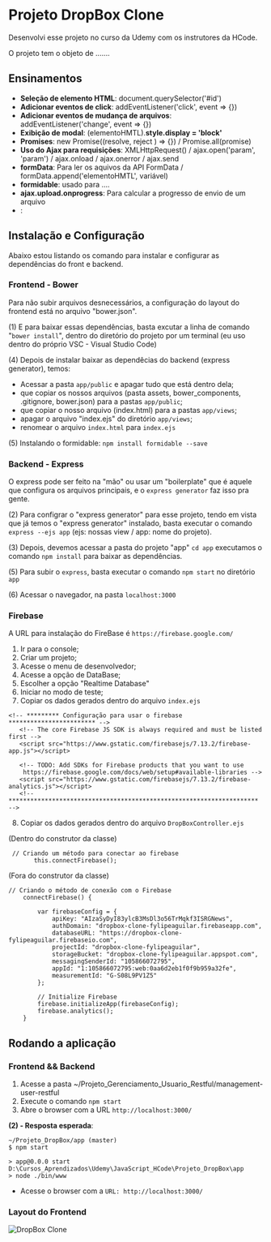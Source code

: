 # Projeto DropBox Clone

Desenvolvi esse projeto no curso da Udemy com os instrutores da HCode.

O projeto tem o objeto de .......

## Ensinamentos

 - <b>Seleção de elemento HTML</b>: document.querySelector('#id')
 - <b>Adicionar eventos de click</b>: addEventListener('click', event => {})
 - <b>Adicionar eventos de mudança de arquivos</b>: addEventListener('change', event => {})
 - <b>Exibição de modal</b>: (elementoHMTL).<b>style.display = 'block'</b>
 - <b>Promises</b>: new Promise((resolve, reject ) => {}) / Promise.all(promise)
 - <b>Uso do Ajax para requisições</b>: XMLHttpRequest() /  ajax.open('param', 'param') / ajax.onload / ajax.onerror / ajax.send
 - <b>formData</b>: Para ler os aquivos da API FormData / formData.append('elementoHMTL', variável)
 - <b>formidable</b>: usado para .... 
 - <b>ajax.upload.onprogress</b>: Para calcular a progresso de envio de um arquivo
 - <b></b>:


## Instalação e Configuração 

Abaixo estou listando os comando para instalar e configurar as dependências do front e backend.

### Frontend - Bower

Para não subir arquivos desnecessários, a configuração do layout do frontend está no arquivo "bower.json". 

(1) E para baixar essas dependências, basta excutar a linha de comando "`bower install`", dentro do diretório do projeto por um terminal (eu uso dentro do próprio VSC - Visual Studio Code)

(4) Depois de instalar baixar as dependêcias do backend (express generator), temos:

  - Acessar a pasta `app/public` e apagar tudo que está dentro dela;
  - que copiar os nossos arquivos (pasta assets, bower_components, .gitignore, bower.json) para a pastas `app/public`;
  - que copiar o nosso arquivo (index.html) para a pastas `app/views`;
  - apagar o arquivo "index.ejs" do diretório `app/views`;
  - renomear o arquivo `index.html` para `index.ejs`
  
 (5) Instalando o formidable: `npm install formidable --save`

### Backend - Express

O express pode ser feito na "mão" ou usar um "boilerplate" que é aquele que configura os arquivos principais, e o `express generator` faz isso pra gente.

(2) Para configrar o "express generator" para esse projeto, tendo em vista que já temos o "express generator" instalado, basta executar o comando `express --ejs app` (ejs: nossas view / app: nome do projeto).

(3) Depois, devemos acessar a pasta do projeto "app" `cd app` executamos o comando `npm install` para baixar as dependências.

(5) Para subir o `express`, basta executar o comando `npm start` no diretório `app`

(6) Acessar o navegador, na pasta `localhost:3000`

### Firebase

A URL para instalação do FireBase é  `https://firebase.google.com/`
 
1. Ir para o console;
2. Criar um projeto;
3. Acesse o menu de desenvolvedor;
4. Acesse a opção de DataBase;
5. Escolher a opção "Realtime Database"
6. Iniciar no modo de teste;
8. Copiar os dados gerados dentro do arquivo `index.ejs` 
 
 ```
 <!-- ********* Configuração para usar o firebase ************************ -->
    <!-- The core Firebase JS SDK is always required and must be listed first -->
    <script src="https://www.gstatic.com/firebasejs/7.13.2/firebase-app.js"></script>

    <!-- TODO: Add SDKs for Firebase products that you want to use
     https://firebase.google.com/docs/web/setup#available-libraries -->
    <script src="https://www.gstatic.com/firebasejs/7.13.2/firebase-analytics.js"></script>
    <!-- ********************************************************************* -->
 ```
8. Copiar os dados gerados dentro do arquivo `DropBoxController.ejs` 
 
 (Dentro do construtor da classe)
 ```
  // Criando um método para conectar ao firebase
        this.connectFirebase();
 ```
 
(Fora do construtor da classe)
```
// Criando o método de conexão com o Firebase
    connectFirebase() {

        var firebaseConfig = {
            apiKey: "AIzaSyDyI83ylcB3MsDl3o56TrMqkf3ISRGNews",
            authDomain: "dropbox-clone-fylipeaguilar.firebaseapp.com",
            databaseURL: "https://dropbox-clone-fylipeaguilar.firebaseio.com",
            projectId: "dropbox-clone-fylipeaguilar",
            storageBucket: "dropbox-clone-fylipeaguilar.appspot.com",
            messagingSenderId: "105866072795",
            appId: "1:105866072795:web:0aa6d2eb1f0f9b959a32fe",
            measurementId: "G-S08L9PV1Z5"
        };

        // Initialize Firebase
        firebase.initializeApp(firebaseConfig);
        firebase.analytics();
    }
```

 
## Rodando a aplicação

### Frontend && Backend
 
1. Acesse a pasta ~/Projeto_Gerenciamento_Usuario_Restful/management-user-restful
2. Execute o comando `npm start`
3. Abre o browser com a URL `http://localhost:3000/`
 
<b>(2) - Resposta esperada</b>: 
```
~/Projeto_DropBox/app (master)
$ npm start

> app@0.0.0 start D:\Cursos_Aprendizados\Udemy\JavaScript_HCode\Projeto_DropBox\app
> node ./bin/www
```
- Acesse o browser com a `URL: http://localhost:3000/`

### Layout do Frontend
![DropBox Clone](https://firebasestorage.googleapis.com/v0/b/hcode-com-br.appspot.com/o/DropBoxClone.jpg?alt=media&token=d59cad0c-440d-4516-88f2-da904b9bb443)
